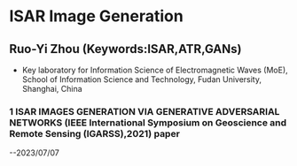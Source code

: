 #  ISAR Image Generation
## Ruo-Yi Zhou (Keywords:ISAR,ATR,GANs)
- Key laboratory for Information Science of Electromagnetic Waves (MoE), School of Information Science and 
  Technology, Fudan University, Shanghai, China
### 1 ISAR IMAGES GENERATION VIA GENERATIVE ADVERSARIAL NETWORKS (IEEE International Symposium on Geoscience and Remote Sensing (IGARSS),2021)  paper
--2023/07/07

